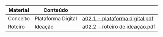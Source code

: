 
|Material| Conteúdo | |
|--|--|--|
|Conceito  | Plataforma Digital  | [a02.1 - plataforma digital.pdf](/.attachments/a02.1%20-%20plataforma%20digital-1e67d5d5-6322-4731-86c5-e0e9e55efcae.pdf) |
| Roteiro | Ideação | [a02.2 - roteiro de ideação.pdf](/.attachments/a02.2%20-%20roteiro%20de%20ideação-782d1856-e926-4d9c-bf71-4e929317c653.pdf) |
